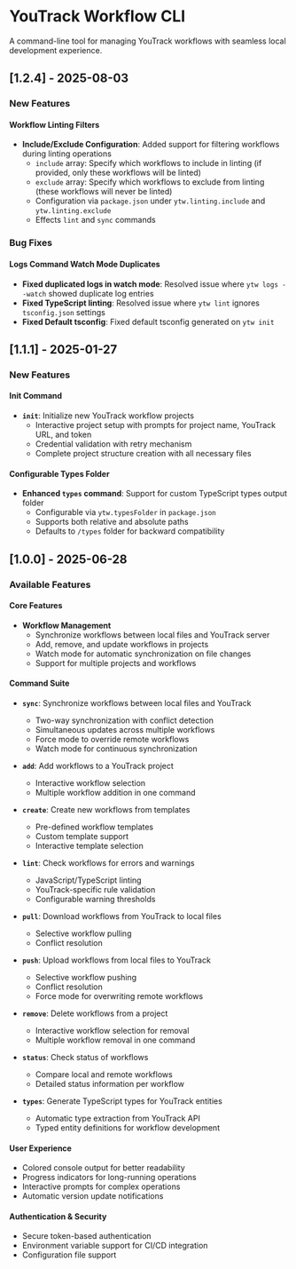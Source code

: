 # YouTrack Workflow CLI

A command-line tool for managing YouTrack workflows with seamless local development experience.

## [1.2.4] - 2025-08-03

### New Features

#### Workflow Linting Filters
- **Include/Exclude Configuration**: Added support for filtering workflows during linting operations
  - `include` array: Specify which workflows to include in linting (if provided, only these workflows will be linted)
  - `exclude` array: Specify which workflows to exclude from linting (these workflows will never be linted)
  - Configuration via `package.json` under `ytw.linting.include` and `ytw.linting.exclude`
  - Effects `lint` and `sync` commands

### Bug Fixes

#### Logs Command Watch Mode Duplicates
- **Fixed duplicated logs in watch mode**: Resolved issue where `ytw logs --watch` showed duplicate log entries
- **Fixed TypeScript linting**: Resolved issue where `ytw lint` ignores `tsconfig.json` settings
- **Fixed Default tsconfig**: Fixed default tsconfig generated on `ytw init`

## [1.1.1] - 2025-01-27

### New Features

#### Init Command
- **`init`**: Initialize new YouTrack workflow projects
  - Interactive project setup with prompts for project name, YouTrack URL, and token
  - Credential validation with retry mechanism
  - Complete project structure creation with all necessary files

#### Configurable Types Folder
- **Enhanced `types` command**: Support for custom TypeScript types output folder
  - Configurable via `ytw.typesFolder` in `package.json`
  - Supports both relative and absolute paths
  - Defaults to `/types` folder for backward compatibility

## [1.0.0] - 2025-06-28

### Available Features

#### Core Features
- **Workflow Management**
  - Synchronize workflows between local files and YouTrack server
  - Add, remove, and update workflows in projects
  - Watch mode for automatic synchronization on file changes
  - Support for multiple projects and workflows

#### Command Suite
- **`sync`**: Synchronize workflows between local files and YouTrack
  - Two-way synchronization with conflict detection
  - Simultaneous updates across multiple workflows
  - Force mode to override remote workflows
  - Watch mode for continuous synchronization

- **`add`**: Add workflows to a YouTrack project
  - Interactive workflow selection
  - Multiple workflow addition in one command

- **`create`**: Create new workflows from templates
  - Pre-defined workflow templates
  - Custom template support
  - Interactive template selection

- **`lint`**: Check workflows for errors and warnings
  - JavaScript/TypeScript linting
  - YouTrack-specific rule validation
  - Configurable warning thresholds

- **`pull`**: Download workflows from YouTrack to local files
  - Selective workflow pulling
  - Conflict resolution

- **`push`**: Upload workflows from local files to YouTrack
  - Selective workflow pushing
  - Conflict resolution
  - Force mode for overwriting remote workflows

- **`remove`**: Delete workflows from a project
  - Interactive workflow selection for removal
  - Multiple workflow removal in one command

- **`status`**: Check status of workflows
  - Compare local and remote workflows
  - Detailed status information per workflow

- **`types`**: Generate TypeScript types for YouTrack entities
  - Automatic type extraction from YouTrack API
  - Typed entity definitions for workflow development

#### User Experience
- Colored console output for better readability
- Progress indicators for long-running operations
- Interactive prompts for complex operations
- Automatic version update notifications

#### Authentication & Security
- Secure token-based authentication
- Environment variable support for CI/CD integration
- Configuration file support
